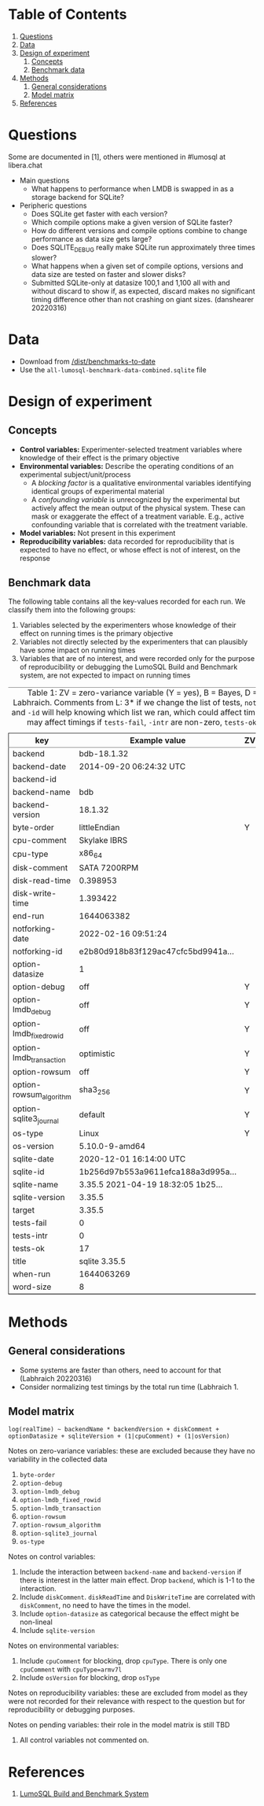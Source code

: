# Table of Contents

1.  [Questions](#org081d72b)
2.  [Data](#org1e0a816)
3.  [Design of experiment](#orgbdea20e)
	1.  [Concepts](#org2138e95)
	2.  [Benchmark data](#orga3dc82e)
4.  [Methods](#org2e34430)
	1.  [General considerations](#org4ff8485)
	2.  [Model matrix](#orgf2eb4fc)
5.  [References](#org678a630)


<a id="org081d72b"></a>

# Questions

Some are documented in [1], others were mentioned in #lumosql at
libera.chat

-   Main questions
	-   What happens to performance when LMDB is swapped in as a storage
		backend for SQLite?
-   Peripheric questions
	-   Does SQLite get faster with each version?
	-   Which compile options make a given version of SQLite faster?
	-   How do different versions and compile options combine to change
		performance as data size gets large?
	-   Does SQLITE<sub>DEBUG</sub> really make SQLite run approximately three
		times slower?
	-   What happens when a given set of compile options, versions and
		data size are tested on faster and slower disks?
	-   Submitted SQLite-only at datasize 100,1 and 1,100 all with and
		without discard to show if, as expected, discard makes no
		significant timing difference other than not crashing on giant
		sizes. (danshearer 20220316)


<a id="org1e0a816"></a>

# Data

-   Download from [/dist/benchmarks-to-date](https://lumosql.org/dist/benchmarks-to-date/)
-   Use the `all-lumosql-benchmark-data-combined.sqlite` file


<a id="orgbdea20e"></a>

# Design of experiment


<a id="org2138e95"></a>

## Concepts

-   **Control variables:** Experimenter-selected treatment variables where knowledge of
	their effect is the primary objective
-   **Environmental variables:** Describe the operating conditions of an experimental
	subject/unit/process
	-   A *blocking factor* is a qualitative environmental variables
		identifying identical groups of experimental material
	-   A *confounding variable* is unrecognized by the experimental
		but actively affect the mean output of the physical
		system. These can mask or exaggerate the effect of a treatment
		variable. E.g., active confounding variable that is correlated
		with the treatment variable.
-   **Model variables:** Not present in this experiment
-   **Reproducibility variables:** data recorded for reproducibility that is expected to have no
	effect, or whose effect is not of interest, on the response


<a id="orga3dc82e"></a>

## Benchmark data

The following table contains all the key-values recorded for each
run. We classify them into the following groups:

1.  Variables selected by the experimenters whose knowledge of their
	effect on running times is the primary objective
2.  Variables not directly selected by the experimenters that can
	plausibly have some impact on running times
3.  Variables that are of no interest, and were recorded only for
	the purpose of reproducibility or debugging the LumoSQL Build
	and Benchmark system, are not expected to impact on running
	times

<table border="2" cellspacing="0" cellpadding="6" rules="groups" frame="hsides">
<caption class="t-above"><span class="table-number">Table 1:</span> ZV = zero-variance variable (Y = yes), B = Bayes, D = Dan, L = Labhraich. Comments from L: 3* if we change the list of tests, <code>notforking-date</code> and <code>-id</code> will help knowing which list we ran, which could affect timings 3** they may affect timings if <code>tests-fail</code>, <code>-intr</code> are non-zero, <code>tests-ok</code> is not 17</caption>

<colgroup>
<col  class="org-left" />

<col  class="org-left" />

<col  class="org-left" />

<col  class="org-right" />

<col  class="org-right" />

<col  class="org-right" />
</colgroup>
<thead>
<tr>
<th scope="col" class="org-left">key</th>
<th scope="col" class="org-left">Example value</th>
<th scope="col" class="org-left">ZV</th>
<th scope="col" class="org-right">B</th>
<th scope="col" class="org-right">D</th>
<th scope="col" class="org-right">L</th>
</tr>
</thead>

<tbody>
<tr>
<td class="org-left">backend</td>
<td class="org-left">bdb-18.1.32</td>
<td class="org-left">&#xa0;</td>
<td class="org-right">1</td>
<td class="org-right">1</td>
<td class="org-right">1</td>
</tr>


<tr>
<td class="org-left">backend-date</td>
<td class="org-left">2014-09-20 06:24:32 UTC</td>
<td class="org-left">&#xa0;</td>
<td class="org-right">3</td>
<td class="org-right">3</td>
<td class="org-right">3</td>
</tr>


<tr>
<td class="org-left">backend-id</td>
<td class="org-left">&#xa0;</td>
<td class="org-left">&#xa0;</td>
<td class="org-right">3</td>
<td class="org-right">?</td>
<td class="org-right">3</td>
</tr>


<tr>
<td class="org-left">backend-name</td>
<td class="org-left">bdb</td>
<td class="org-left">&#xa0;</td>
<td class="org-right">1</td>
<td class="org-right">1</td>
<td class="org-right">1</td>
</tr>


<tr>
<td class="org-left">backend-version</td>
<td class="org-left">18.1.32</td>
<td class="org-left">&#xa0;</td>
<td class="org-right">1</td>
<td class="org-right">1</td>
<td class="org-right">1</td>
</tr>


<tr>
<td class="org-left">byte-order</td>
<td class="org-left">littleEndian</td>
<td class="org-left">Y</td>
<td class="org-right">3</td>
<td class="org-right">3</td>
<td class="org-right">3</td>
</tr>


<tr>
<td class="org-left">cpu-comment</td>
<td class="org-left">Skylake IBRS</td>
<td class="org-left">&#xa0;</td>
<td class="org-right">3</td>
<td class="org-right">2</td>
<td class="org-right">2</td>
</tr>


<tr>
<td class="org-left">cpu-type</td>
<td class="org-left">x86<sub>64</sub></td>
<td class="org-left">&#xa0;</td>
<td class="org-right">3</td>
<td class="org-right">2</td>
<td class="org-right">2</td>
</tr>


<tr>
<td class="org-left">disk-comment</td>
<td class="org-left">SATA 7200RPM</td>
<td class="org-left">&#xa0;</td>
<td class="org-right">2</td>
<td class="org-right">2</td>
<td class="org-right">2</td>
</tr>


<tr>
<td class="org-left">disk-read-time</td>
<td class="org-left">0.398953</td>
<td class="org-left">&#xa0;</td>
<td class="org-right">2</td>
<td class="org-right">2</td>
<td class="org-right">2</td>
</tr>


<tr>
<td class="org-left">disk-write-time</td>
<td class="org-left">1.393422</td>
<td class="org-left">&#xa0;</td>
<td class="org-right">2</td>
<td class="org-right">2</td>
<td class="org-right">2</td>
</tr>


<tr>
<td class="org-left">end-run</td>
<td class="org-left">1644063382</td>
<td class="org-left">&#xa0;</td>
<td class="org-right">3</td>
<td class="org-right">3</td>
<td class="org-right">3</td>
</tr>


<tr>
<td class="org-left">notforking-date</td>
<td class="org-left">2022-02-16 09:51:24</td>
<td class="org-left">&#xa0;</td>
<td class="org-right">3</td>
<td class="org-right">3</td>
<td class="org-right">3*</td>
</tr>


<tr>
<td class="org-left">notforking-id</td>
<td class="org-left">e2b80d918b83f129ac47cfc5bd9941a&#x2026;</td>
<td class="org-left">&#xa0;</td>
<td class="org-right">3</td>
<td class="org-right">3</td>
<td class="org-right">3*</td>
</tr>


<tr>
<td class="org-left">option-datasize</td>
<td class="org-left">1</td>
<td class="org-left">&#xa0;</td>
<td class="org-right">1</td>
<td class="org-right">1</td>
<td class="org-right">1</td>
</tr>


<tr>
<td class="org-left">option-debug</td>
<td class="org-left">off</td>
<td class="org-left">Y</td>
<td class="org-right">1</td>
<td class="org-right">1</td>
<td class="org-right">1</td>
</tr>


<tr>
<td class="org-left">option-lmdb<sub>debug</sub></td>
<td class="org-left">off</td>
<td class="org-left">Y</td>
<td class="org-right">1</td>
<td class="org-right">1</td>
<td class="org-right">1</td>
</tr>


<tr>
<td class="org-left">option-lmdb<sub>fixed</sub><sub>rowid</sub></td>
<td class="org-left">off</td>
<td class="org-left">Y</td>
<td class="org-right">1</td>
<td class="org-right">1</td>
<td class="org-right">1</td>
</tr>


<tr>
<td class="org-left">option-lmdb<sub>transaction</sub></td>
<td class="org-left">optimistic</td>
<td class="org-left">Y</td>
<td class="org-right">1</td>
<td class="org-right">1</td>
<td class="org-right">1</td>
</tr>


<tr>
<td class="org-left">option-rowsum</td>
<td class="org-left">off</td>
<td class="org-left">Y</td>
<td class="org-right">1</td>
<td class="org-right">1</td>
<td class="org-right">1</td>
</tr>


<tr>
<td class="org-left">option-rowsum<sub>algorithm</sub></td>
<td class="org-left">sha3<sub>256</sub></td>
<td class="org-left">Y</td>
<td class="org-right">1</td>
<td class="org-right">1</td>
<td class="org-right">1</td>
</tr>


<tr>
<td class="org-left">option-sqlite3<sub>journal</sub></td>
<td class="org-left">default</td>
<td class="org-left">Y</td>
<td class="org-right">1</td>
<td class="org-right">1</td>
<td class="org-right">1</td>
</tr>


<tr>
<td class="org-left">os-type</td>
<td class="org-left">Linux</td>
<td class="org-left">Y</td>
<td class="org-right">1</td>
<td class="org-right">1</td>
<td class="org-right">2</td>
</tr>


<tr>
<td class="org-left">os-version</td>
<td class="org-left">5.10.0-9-amd64</td>
<td class="org-left">&#xa0;</td>
<td class="org-right">2</td>
<td class="org-right">1</td>
<td class="org-right">2</td>
</tr>


<tr>
<td class="org-left">sqlite-date</td>
<td class="org-left">2020-12-01 16:14:00 UTC</td>
<td class="org-left">&#xa0;</td>
<td class="org-right">3</td>
<td class="org-right">3</td>
<td class="org-right">3</td>
</tr>


<tr>
<td class="org-left">sqlite-id</td>
<td class="org-left">1b256d97b553a9611efca188a3d995a&#x2026;</td>
<td class="org-left">&#xa0;</td>
<td class="org-right">3</td>
<td class="org-right">1</td>
<td class="org-right">3</td>
</tr>


<tr>
<td class="org-left">sqlite-name</td>
<td class="org-left">3.35.5 2021-04-19 18:32:05 1b25&#x2026;</td>
<td class="org-left">&#xa0;</td>
<td class="org-right">3</td>
<td class="org-right">1</td>
<td class="org-right">3</td>
</tr>


<tr>
<td class="org-left">sqlite-version</td>
<td class="org-left">3.35.5</td>
<td class="org-left">&#xa0;</td>
<td class="org-right">1</td>
<td class="org-right">1</td>
<td class="org-right">1</td>
</tr>


<tr>
<td class="org-left">target</td>
<td class="org-left">3.35.5</td>
<td class="org-left">&#xa0;</td>
<td class="org-right">3</td>
<td class="org-right">1</td>
<td class="org-right">1</td>
</tr>


<tr>
<td class="org-left">tests-fail</td>
<td class="org-left">0</td>
<td class="org-left">&#xa0;</td>
<td class="org-right">3</td>
<td class="org-right">3</td>
<td class="org-right">3**</td>
</tr>


<tr>
<td class="org-left">tests-intr</td>
<td class="org-left">0</td>
<td class="org-left">&#xa0;</td>
<td class="org-right">3</td>
<td class="org-right">3</td>
<td class="org-right">3**</td>
</tr>


<tr>
<td class="org-left">tests-ok</td>
<td class="org-left">17</td>
<td class="org-left">&#xa0;</td>
<td class="org-right">3</td>
<td class="org-right">3</td>
<td class="org-right">3**</td>
</tr>


<tr>
<td class="org-left">title</td>
<td class="org-left">sqlite 3.35.5</td>
<td class="org-left">&#xa0;</td>
<td class="org-right">3</td>
<td class="org-right">1</td>
<td class="org-right">1</td>
</tr>


<tr>
<td class="org-left">when-run</td>
<td class="org-left">1644063269</td>
<td class="org-left">&#xa0;</td>
<td class="org-right">3</td>
<td class="org-right">3</td>
<td class="org-right">3</td>
</tr>


<tr>
<td class="org-left">word-size</td>
<td class="org-left">8</td>
<td class="org-left">&#xa0;</td>
<td class="org-right">3</td>
<td class="org-right">1</td>
<td class="org-right">3</td>
</tr>
</tbody>
</table>


<a id="org2e34430"></a>

# Methods


<a id="org4ff8485"></a>

## General considerations

-   Some systems are faster than others, need to account for that
	(Labhraich 20220316)
-   Consider normalizing test timings by the total run time (Labhraich
	1.


<a id="orgf2eb4fc"></a>

## Model matrix

`log(realTime) ~ backendName * backendVersion + diskComment +
   optionDatasize + sqliteVersion + (1|cpuComment) + (1|osVersion)`

Notes on zero-variance variables: these are excluded because they
have no variability in the collected data

1.  `byte-order`
2.  `option-debug`
3.  `option-lmdb_debug`
4.  `option-lmdb_fixed_rowid`
5.  `option-lmdb_transaction`
6.  `option-rowsum`
7.  `option-rowsum_algorithm`
8.  `option-sqlite3_journal`
9.  `os-type`

Notes on control variables:

1.  Include the interaction between `backend-name` and
	`backend-version` if there is interest in the latter main
	effect. Drop `backend`, which is 1-1 to the interaction.
2.  Include `diskComment`. `diskReadTime` and `DiskWriteTime` are
	correlated with `diskComment`, no need to have the times in the
	model.
3.  Include `option-datasize` as categorical because the effect
	might be non-lineal
4.  Include `sqlite-version`

Notes on environmental variables:

1.  Include `cpuComment` for blocking, drop `cpuType`. There is only
	one `cpuComment` with `cpuType=armv7l`
2.  Include `osVersion` for blocking, drop `osType`

Notes on reproducibility variables: these are excluded from model
as they were <span class="underline">not</span> recorded for their relevance with respect to the
question but for reproducibility or debugging purposes.

Notes on pending variables: their role in the model matrix is still
TBD

1.  All control variables not commented on.


<a id="org678a630"></a>

# References

1.  [LumoSQL Build and Benchmark System](https://lumosql.org/src/lumosql/doc/trunk/doc/lumo-build-benchmark.md)
